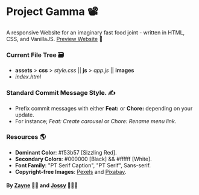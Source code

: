# Project Gamma 📽️

A responsive Website for an imaginary fast food joint - written in HTML, CSS, and VanillaJS.
[Preview Website](https://buildgamma.netlify.app) 🔗


### Current File Tree 🗃️
* **assets** > **css** > _style.css_  ||  **js** > _app.js_  ||  **images**
* _index.html_


### Standard Commit Message Style. ✍️
- Prefix commit messages with either **Feat:** or **Chore:** depending on your update.
- For instance; _Feat: Create carousel_ or _Chore: Rename menu link_.


### Resources 🌎
* **Dominant Color**: #f53b57 [Sizzling Red].
* **Secondary Colors**: #000000 [Black] && #ffffff [White].
* **Font Family**: "PT Serif Caption", "PT Serif", Sans-serif.
* **Copyright-free Images**: [Pexels](https://pexels.com) and [Pixabay](https://pixabay.com).




#### By [Zayne](https://github.com/Tijani-zainab) 👧🏾 and [Jossy](https://github.com/giwajossy) 👨🏾‍🦱